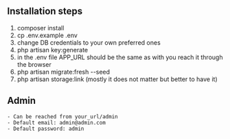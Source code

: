 ## Installation steps
1. composer install
2. cp .env.example .env
3. change DB credentials to your own preferred ones
4. php artisan key:generate
5. in the .env file APP_URL should be the same as with you reach it through the browser
6. php artisan migrate:fresh --seed
7. php artisan storage:link (mostly it does not matter but better to have it)

## Admin
    - Can be reached from your_url/admin
    - Default email: admin@admin.com
    - Default password: admin



